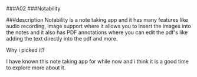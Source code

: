 ###A02
###Notability

###description
Notability is a note taking app and it has many features like audio recording, image support where it allows you to insert the images into the notes and it also has PDF annotations where you can edit the pdf's like adding the text directly into the pdf and more.

Why i picked it?

I have known this note taking app for while now and i think it is a good time to explore more about it.
